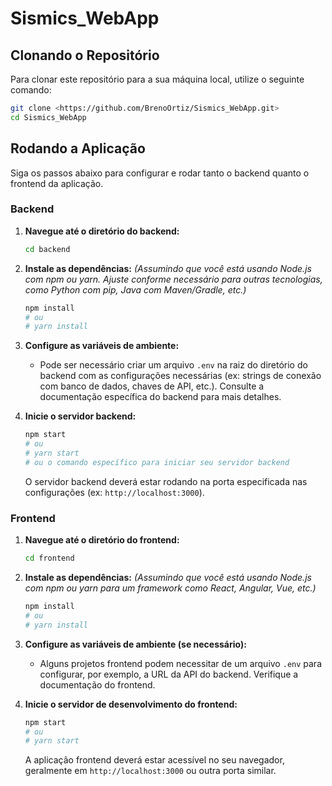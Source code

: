 # Sismics_WebApp

## Clonando o Repositório

Para clonar este repositório para a sua máquina local, utilize o seguinte comando:

```bash
git clone <https://github.com/BrenoOrtiz/Sismics_WebApp.git>
cd Sismics_WebApp
```

## Rodando a Aplicação

Siga os passos abaixo para configurar e rodar tanto o backend quanto o frontend da aplicação.

### Backend

1.  **Navegue até o diretório do backend:**

    ```bash
    cd backend
    ```

2.  **Instale as dependências:**
    _(Assumindo que você está usando Node.js com npm ou yarn. Ajuste conforme necessário para outras tecnologias, como Python com pip, Java com Maven/Gradle, etc.)_

    ```bash
    npm install
    # ou
    # yarn install
    ```

3.  **Configure as variáveis de ambiente:**

    -   Pode ser necessário criar um arquivo `.env` na raiz do diretório do backend com as configurações necessárias (ex: strings de conexão com banco de dados, chaves de API, etc.). Consulte a documentação específica do backend para mais detalhes.

4.  **Inicie o servidor backend:**
    ```bash
    npm start
    # ou
    # yarn start
    # ou o comando específico para iniciar seu servidor backend
    ```
    O servidor backend deverá estar rodando na porta especificada nas configurações (ex: `http://localhost:3000`).

### Frontend

1.  **Navegue até o diretório do frontend:**

    ```bash
    cd frontend
    ```

2.  **Instale as dependências:**
    _(Assumindo que você está usando Node.js com npm ou yarn para um framework como React, Angular, Vue, etc.)_

    ```bash
    npm install
    # ou
    # yarn install
    ```

3.  **Configure as variáveis de ambiente (se necessário):**

    -   Alguns projetos frontend podem necessitar de um arquivo `.env` para configurar, por exemplo, a URL da API do backend. Verifique a documentação do frontend.

4.  **Inicie o servidor de desenvolvimento do frontend:**
    ```bash
    npm start
    # ou
    # yarn start
    ```
    A aplicação frontend deverá estar acessível no seu navegador, geralmente em `http://localhost:3000` ou outra porta similar.
